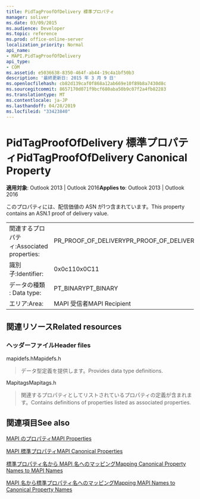 ```yaml
---
title: PidTagProofOfDelivery 標準プロパティ
manager: soliver
ms.date: 03/09/2015
ms.audience: Developer
ms.topic: reference
ms.prod: office-online-server
localization_priority: Normal
api_name:
- MAPI.PidTagProofOfDelivery
api_type:
- COM
ms.assetid: e5036638-8350-464f-ab44-19c4a1bf50b3
description: '最終更新日: 2015 年 3 月 9 日'
ms.openlocfilehash: cb82d139caf0f868a12ab669e10f89b8a7430d8c
ms.sourcegitcommit: 8657170d071f9bcf680aba50b9c07f2a4fb82283
ms.translationtype: MT
ms.contentlocale: ja-JP
ms.lasthandoff: 04/28/2019
ms.locfileid: "33423840"
---
```

# <a name="pidtagproofofdelivery-canonical-property"></a><span data-ttu-id="23b51-103">PidTagProofOfDelivery 標準プロパティ</span><span class="sxs-lookup"><span data-stu-id="23b51-103">PidTagProofOfDelivery Canonical Property</span></span>

  
  
<span data-ttu-id="23b51-104">**適用対象**: Outlook 2013 | Outlook 2016</span><span class="sxs-lookup"><span data-stu-id="23b51-104">**Applies to**: Outlook 2013 | Outlook 2016</span></span> 
  
<span data-ttu-id="23b51-105">このプロパティには、配信価値の ASN が1つ含まれています。</span><span class="sxs-lookup"><span data-stu-id="23b51-105">This property contains an ASN.1 proof of delivery value.</span></span>
  
|||
|:-----|:-----|
|<span data-ttu-id="23b51-106">関連するプロパティ:</span><span class="sxs-lookup"><span data-stu-id="23b51-106">Associated properties:</span></span>  <br/> |<span data-ttu-id="23b51-107">PR_PROOF_OF_DELIVERY</span><span class="sxs-lookup"><span data-stu-id="23b51-107">PR_PROOF_OF_DELIVERY</span></span>  <br/> |
|<span data-ttu-id="23b51-108">識別子:</span><span class="sxs-lookup"><span data-stu-id="23b51-108">Identifier:</span></span>  <br/> |<span data-ttu-id="23b51-109">0x0c11</span><span class="sxs-lookup"><span data-stu-id="23b51-109">0x0C11</span></span>  <br/> |
|<span data-ttu-id="23b51-110">データの種類 : </span><span class="sxs-lookup"><span data-stu-id="23b51-110">Data type:</span></span>  <br/> |<span data-ttu-id="23b51-111">PT_BINARY</span><span class="sxs-lookup"><span data-stu-id="23b51-111">PT_BINARY</span></span>  <br/> |
|<span data-ttu-id="23b51-112">エリア:</span><span class="sxs-lookup"><span data-stu-id="23b51-112">Area:</span></span>  <br/> |<span data-ttu-id="23b51-113">MAPI 受信者</span><span class="sxs-lookup"><span data-stu-id="23b51-113">MAPI Recipient</span></span>  <br/> |
   
## <a name="related-resources"></a><span data-ttu-id="23b51-114">関連リソース</span><span class="sxs-lookup"><span data-stu-id="23b51-114">Related resources</span></span>

### <a name="header-files"></a><span data-ttu-id="23b51-115">ヘッダーファイル</span><span class="sxs-lookup"><span data-stu-id="23b51-115">Header files</span></span>

<span data-ttu-id="23b51-116">mapidefs.h</span><span class="sxs-lookup"><span data-stu-id="23b51-116">Mapidefs.h</span></span>
  
> <span data-ttu-id="23b51-117">データ型定義を提供します。</span><span class="sxs-lookup"><span data-stu-id="23b51-117">Provides data type definitions.</span></span>
    
<span data-ttu-id="23b51-118">Mapitags</span><span class="sxs-lookup"><span data-stu-id="23b51-118">Mapitags.h</span></span>
  
> <span data-ttu-id="23b51-119">関連するプロパティとしてリストされているプロパティの定義が含まれます。</span><span class="sxs-lookup"><span data-stu-id="23b51-119">Contains definitions of properties listed as associated properties.</span></span>
    
## <a name="see-also"></a><span data-ttu-id="23b51-120">関連項目</span><span class="sxs-lookup"><span data-stu-id="23b51-120">See also</span></span>



[<span data-ttu-id="23b51-121">MAPI のプロパティ</span><span class="sxs-lookup"><span data-stu-id="23b51-121">MAPI Properties</span></span>](mapi-properties.md)
  
[<span data-ttu-id="23b51-122">MAPI 標準プロパティ</span><span class="sxs-lookup"><span data-stu-id="23b51-122">MAPI Canonical Properties</span></span>](mapi-canonical-properties.md)
  
[<span data-ttu-id="23b51-123">標準プロパティ名から MAPI 名へのマッピング</span><span class="sxs-lookup"><span data-stu-id="23b51-123">Mapping Canonical Property Names to MAPI Names</span></span>](mapping-canonical-property-names-to-mapi-names.md)
  
[<span data-ttu-id="23b51-124">MAPI 名から標準プロパティ名へのマッピング</span><span class="sxs-lookup"><span data-stu-id="23b51-124">Mapping MAPI Names to Canonical Property Names</span></span>](mapping-mapi-names-to-canonical-property-names.md)

